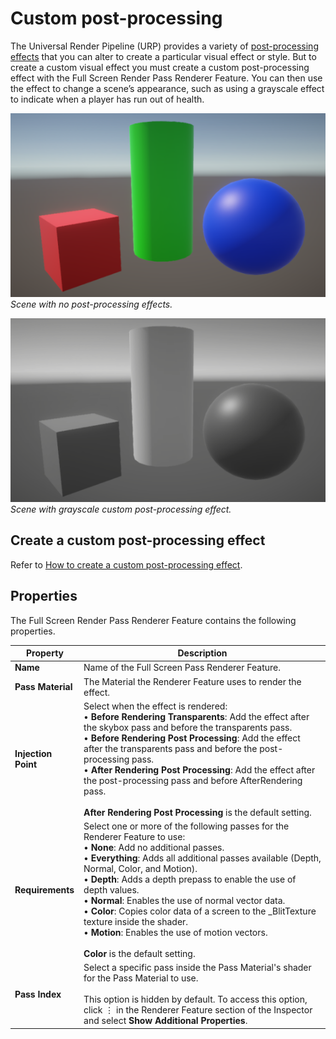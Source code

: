 # Custom post-processing

The Universal Render Pipeline (URP) provides a variety of [post-processing effects](https://docs.unity3d.com/Packages/com.unity.render-pipelines.universal@15.0/manual/integration-with-post-processing.html) that you can alter to create a particular visual effect or style. But to create a custom visual effect you must create a custom post-processing effect with the Full Screen Render Pass Renderer Feature. You can then use the effect to change a scene’s appearance, such as using a grayscale effect to indicate when a player has run out of health.

![Scene with no post-processing effects.](../Images/post-proc/custom-effect/no-custom-effect.png)
<br/>*Scene with no post-processing effects.*

![Scene with grayscale custom post-processing effect.](../Images/post-proc/custom-effect/grayscale-custom-effect.png)
<br/>*Scene with grayscale custom post-processing effect.*

## Create a custom post-processing effect

Refer to [How to create a custom post-processing effect](post-processing-custom-effect-zero-code.md).

## Properties

The Full Screen Render Pass Renderer Feature contains the following properties.

| Property | Description |
| -------- | ----------- |
| **Name** | Name of the Full Screen Pass Renderer Feature. |
| **Pass Material** | The Material the Renderer Feature uses to render the effect. |
| **Injection Point** | Select when the effect is rendered:<br/>&#8226; **Before Rendering Transparents**: Add the effect after the skybox pass and before the transparents pass.<br/>&#8226; **Before Rendering Post Processing**: Add the effect after the transparents pass and before the post-processing pass.<br/>&#8226; **After Rendering Post Processing**: Add the effect after the post-processing pass and before AfterRendering pass.<br/><br/>**After Rendering Post Processing** is the default setting. |
| **Requirements** | Select one or more of the following passes for the Renderer Feature to use:<br/>&#8226; **None**: Add no additional passes.<br/>&#8226; **Everything**: Adds all additional passes available (Depth, Normal, Color, and Motion).<br/>&#8226; **Depth**: Adds a depth prepass to enable the use of depth values.<br/>&#8226; **Normal**: Enables the use of normal vector data.<br/>&#8226; **Color**: Copies color data of a screen to the _BlitTexture texture inside the shader.<br/>&#8226; **Motion**: Enables the use of motion vectors.<br/><br/>**Color** is the default setting. |
| **Pass Index** | Select a specific pass inside the Pass Material's shader for the Pass Material to use.<br/><br/>This option is hidden by default. To access this option, click &#8942; in the Renderer Feature section of the Inspector and select **Show Additional Properties**. |
